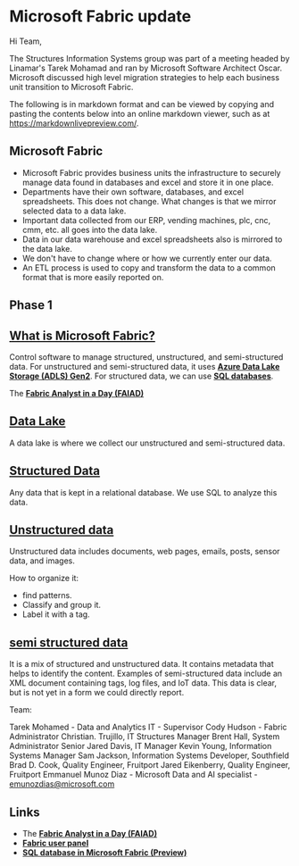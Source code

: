 # Microsoft Fabric update

Hi Team,

The Structures Information Systems group was part of a meeting headed by Linamar's Tarek Mohamad and ran by Microsoft Software Architect Oscar.  Microsoft discussed high level migration strategies to help each business unit transition to Microsoft Fabric.

The following is in markdown format and can be viewed by copying and pasting the contents below into an online markdown viewer, such as at <https://markdownlivepreview.com/>.

## Microsoft Fabric

- Microsoft Fabric provides business units the infrastructure to securely manage data found in databases and excel and store it in one place.
- Departments have their own software, databases, and excel spreadsheets.  This does not change.  What changes is that we mirror selected data to a data lake.
- Important data collected from our ERP, vending machines, plc, cnc, cmm, etc. all goes into the data lake.
- Data in our data warehouse and excel spreadsheets also is mirrored to the data lake.
- We don't have to change where or how we currently enter our data.
- An ETL process is used to copy and transform the data to a common format that is more easily reported on.

## Phase 1

## **[What is Microsoft Fabric?](https://learn.microsoft.com/en-us/fabric/fundamentals/microsoft-fabric-overview)**

Control software to manage structured, unstructured, and semi-structured data.  For unstructured and semi-structured data, it uses **[Azure Data Lake Storage (ADLS) Gen2](https://learn.microsoft.com/en-us/azure/storage/blobs/data-lake-storage-introduction)**. For structured data, we can use **[SQL databases](https://learn.microsoft.com/en-us/fabric/database/sql/overview)**.

The **[Fabric Analyst in a Day (FAIAD)](https://aka.ms/LearnFAIAD)**

## **[Data Lake](https://azure.microsoft.com/en-us/resources/cloud-computing-dictionary/what-is-a-data-lake)**

A data lake is where we collect our unstructured and semi-structured data.

## **[Structured Data](https://www.geeksforgeeks.org/dbms/what-is-structured-data/)**

Any data that is kept in a relational database. We use SQL to analyze this data.

## **[Unstructured data](https://www.geeksforgeeks.org/what-is-unstructured-data/)**

Unstructured data includes documents, web pages, emails, posts, sensor data, and images.

How to organize it:

- find patterns.
- Classify and group it.
- Label it with a tag.

## **[semi structured data](https://www.geeksforgeeks.org/what-is-semi-structured-data/)**

It is a mix of structured and unstructured data. It contains metadata that helps to identify the content. Examples of semi-structured data include an XML document containing tags, log files, and IoT data. This data is clear, but is not yet in a form we could directly report.

Team:

Tarek Mohamed - Data and Analytics IT - Supervisor
Cody Hudson - Fabric Administrator
Christian. Trujillo, IT Structures Manager
Brent Hall, System Administrator Senior
Jared Davis, IT Manager
Kevin Young, Information Systems Manager
Sam Jackson, Information Systems Developer, Southfield
Brad D. Cook, Quality Engineer, Fruitport
Jared Eikenberry, Quality Engineer, Fruitport
Emmanuel Munoz Diaz - Microsoft Data and AI specialist - <emunozdias@microsoft.com>

## Links

- The **[Fabric Analyst in a Day (FAIAD)](https://aka.ms/LearnFAIAD)**
- **[Fabric user panel](https://learn.microsoft.com/en-us/fabric/fundamentals/feedback#fabric-user-panel)**
- **[SQL database in Microsoft Fabric (Preview)](https://learn.microsoft.com/en-us/fabric/database/sql/overview)**
